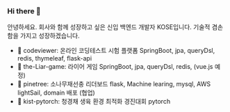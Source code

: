 ### Hi there 👋

<!--
**gosekose/gosekose** is a ✨ _special_ ✨ repository because its `README.md` (this file) appears on your GitHub profile.

-->

안녕하세요. 회사와 함께 성장하고 싶은 신입 백엔드 개발자 KOSE입니다. 기술적 겸손함을 가지고 성장하겠습니다.

- 🔭 codeviewer: 온라인 코딩테스트 시험 플랫폼 SpringBoot, jpa, queryDsl, redis, thymeleaf, flask-api
- 🌱 the-Liar-game: 라이어 게임 SpringBoot, jpa, queryDsl, redis, (vue.js 예정)
- 👯 pinetree: 소나무재선충 리더보드 flask, Machine learing, mysql, AWS lightSail, domain 배포 (협업)
- 🤔 kist-pytorch: 청경채 생육 환경 최적화 경진대회 pytorch

